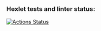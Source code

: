 ### Hexlet tests and linter status:
[![Actions Status](https://github.com/saintsloth/frontend-project-lvl1/workflows/hexlet-check/badge.svg)](https://github.com/saintsloth/frontend-project-lvl1/actions)